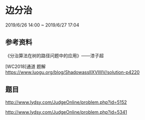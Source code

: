 # 边分治

2019/6/26 14:00 ~ 2019/6/27 17:04

## 参考资料

《分治算法在树的路径问题中的应用》——漆子超

[WC2018]通道 题解 https://www.luogu.org/blog/ShadowassIIXVIIIIV/solution-p4220

## 题目

http://www.lydsy.com/JudgeOnline/problem.php?id=5152

http://www.lydsy.com/JudgeOnline/problem.php?id=5341